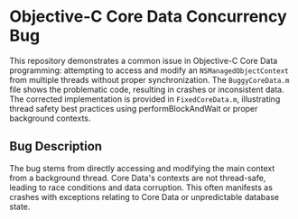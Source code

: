 # Objective-C Core Data Concurrency Bug

This repository demonstrates a common issue in Objective-C Core Data programming: attempting to access and modify an `NSManagedObjectContext` from multiple threads without proper synchronization.  The `BuggyCoreData.m` file shows the problematic code, resulting in crashes or inconsistent data. The corrected implementation is provided in `FixedCoreData.m`, illustrating thread safety best practices using performBlockAndWait or proper background contexts.

## Bug Description
The bug stems from directly accessing and modifying the main context from a background thread.  Core Data's contexts are not thread-safe, leading to race conditions and data corruption. This often manifests as crashes with exceptions relating to Core Data or unpredictable database state.